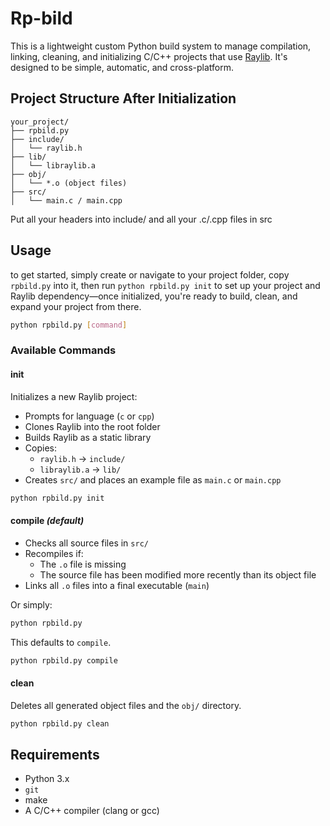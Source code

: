 # Rp-bild

This is a lightweight custom Python build system to manage compilation, linking, cleaning, and initializing C/C++ projects that use [Raylib](https://github.com/raysan5/raylib). It's designed to be simple, automatic, and cross-platform.

## Project Structure After Initialization

```
your_project/
├── rpbild.py
├── include/
│   └── raylib.h
├── lib/
│   └── libraylib.a
├── obj/
│   └── *.o (object files)
├── src/
│   └── main.c / main.cpp
```
Put all your headers into include/ and all your .c/.cpp files in src
## Usage
to get started, simply create or navigate to your project folder, copy `rpbild.py` into it, then run `python rpbild.py init` to set up your project and Raylib dependency—once initialized, you're ready to build, clean, and expand your project from there.
```bash
python rpbild.py [command]
```

### Available Commands

#### init

Initializes a new Raylib project:
- Prompts for language (`c` or `cpp`)
- Clones Raylib into the root folder
- Builds Raylib as a static library
- Copies:
  - `raylib.h` → `include/`
  - `libraylib.a` → `lib/`
- Creates `src/` and places an example file as `main.c` or `main.cpp`

```bash
python rpbild.py init
```

#### compile *(default)*

- Checks all source files in `src/`
- Recompiles if:
  - The `.o` file is missing
  - The source file has been modified more recently than its object file
- Links all `.o` files into a final executable (`main`)

Or simply:

```bash
python rpbild.py
```

This defaults to `compile`.

```bash
python rpbild.py compile
```
#### clean

Deletes all generated object files and the `obj/` directory.

```bash
python rpbild.py clean
```




## Requirements

- Python 3.x
- `git`
- make
- A C/C++ compiler (clang or gcc)
